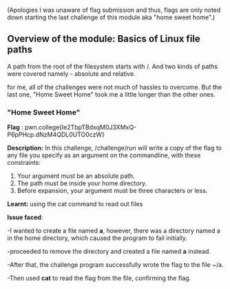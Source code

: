 (Apologies I was unaware of flag submission and thus, flags are only noted down starting the last challenge of this module aka "home sweet home".)

## Overview of the module: Basics of Linux file paths

A path from the root of the filesystem starts with /. 
And two kinds of paths were covered namely - absolute and relative. 

for me, all of the challenges were not much of hassles to overcome. But the last one, "Home Sweet Home" took me a little longer than the other ones.

### "Home Sweet Home"
**Flag** : pwn.college{Ie2TbpTBdxqM0J3XMxQ-P6pPHcp.dNzM4QDL0UTO0czW}

**Description:**
In this challenge, /challenge/run will write a copy of the flag to any file you specify as an argument on the commandline, with these constraints:
1) Your argument must be an absolute path.
2) The path must be inside your home directory.
3) Before expansion, your argument must be three characters or less.

**Learnt:** using the cat command to read out files 

**Issue faced**: 

-I wanted to create a file named **a**, however, there was a directory named a in the home directory, which caused the program to fail initially. 

-proceeded to remove the directory and created a file named **a** instead.

-After that, the challenge program successfully wrote the flag to the file ~/a.

-Then used **cat** to read the flag from the file, confirming the flag.
